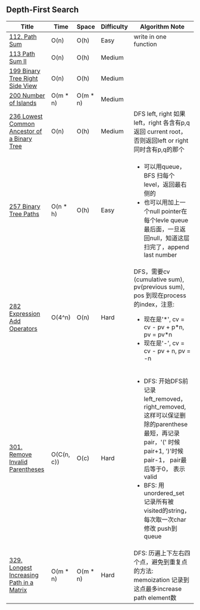 

## Depth-First Search

|Title | Time | Space | Difficulty |  Algorithm Note|
| ------------- | ------------- | ------------- | ------------- | ------------- |
| [112. Path Sum](https://leetcode.com/problems/path-sum/description/) | O(n) |	O(h)	| Easy |  write in one function |
| [113	Path Sum II](https://leetcode.com/problems/path-sum-ii/) |	O(n)	| O(h) |	Medium |	|
| [199	Binary Tree Right Side View](https://leetcode.com/problems/binary-tree-right-side-view/)	| O(n)	| O(h)	| Medium		 |  |
| [200	Number of Islands](https://leetcode.com/problems/binary-tree-right-side-view/description/)	| O(m * n) |	O(m * n) |	Medium		|   |
| [236	Lowest Common Ancestor of a Binary Tree](https://leetcode.com/problems/lowest-common-ancestor-of-a-binary-tree/description/)	|	O(n) |	O(h) |	Medium	| DFS left, right 如果left，right 各含有p,q 返回 current root， 否则返回left or right 同时含有p,q的那个 |
| [257	Binary Tree Paths](https://leetcode.com/problems/binary-tree-paths/description/) | 	O(n * h) | O(h) | Easy 	| <ul><li>可以用queue，BFS 扫每个level，返回最右侧的 </li> <li>也可以用加上一个null pointer在 每个levle queue 最后面，一旦返回null，知道这层扫完了，append last number </li></ul>|
| [282	Expression Add Operators](https://leetcode.com/problems/expression-add-operators/)	| O(4^n) | O(n) | Hard | DFS，需要cv (cumulative sum), pv(previous sum), pos 到现在process的index，注意: <ul><li>现在是'\*', cv = cv - pv + p\*n, pv = pv\*n </li> <li>现在是'-', cv = cv - pv + n, pv = -n </li></ul>|
| [301. Remove Invalid Parentheses](https://leetcode.com/problems/remove-invalid-parentheses/description/)	| O(C(n, c))	| O(c) | Hard | <ul><li> DFS: 开始DFS前记录left_removed，right_removed, 这样可以保证删除的parenthese 最短，再记录pair，'(' 时候pair+1, ')'时候pair-1， pair最后等于0， 表示valid</li> <li>BFS: 用unordered_set 记录所有被visited的string，每次取一次char修改 push到queue</li></ul>|
| [329. Longest Increasing Path in a Matrix](https://leetcode.com/problems/longest-increasing-path-in-a-matrix/description/)	| O(m * n) | O(m * n) | Hard | DFS: 历遍上下左右四个点，避免到重复点的方法: memoization 记录到这点最多increase path element数 |
